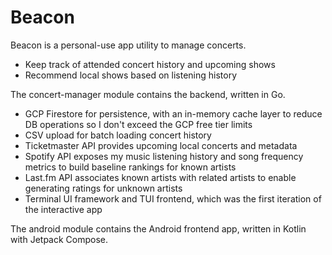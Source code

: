 # Beacon

Beacon is a personal-use app utility to manage concerts.
- Keep track of attended concert history and upcoming shows
- Recommend local shows based on listening history

The concert-manager module contains the backend, written in Go.
- GCP Firestore for persistence, with an in-memory cache layer to reduce DB operations so I don't exceed the GCP free tier limits
- CSV upload for batch loading concert history
- Ticketmaster API provides upcoming local concerts and metadata
- Spotify API exposes my music listening history and song frequency metrics to build baseline rankings for known artists
- Last.fm API associates known artists with related artists to enable generating ratings for unknown artists
- Terminal UI framework and TUI frontend, which was the first iteration of the interactive app

The android module contains the Android frontend app, written in Kotlin with Jetpack Compose.

